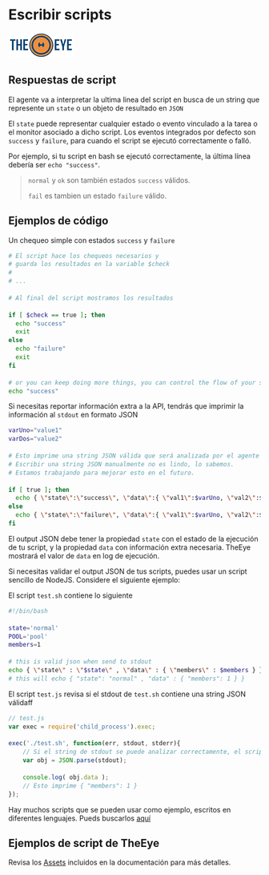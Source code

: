 # Escribir scripts

[![theeye.io](../../images/logo-theeye-theOeye-logo2.png)](https://theeye.io/en/index.html)

## Respuestas de script 

El agente va a interpretar la ultima linea del script en busca de un string que represente un `state` o un objeto de resultado en `JSON`

El `state` puede representar cualquier estado o evento vinculado a la tarea o el monitor asociado a dicho script. Los eventos integrados por defecto son `success` y `failure`, para cuando el script se ejecutó correctamente o falló.

Por ejemplo, si tu script en bash se ejecutó correctamente, la última línea debería ser `echo "success"`.

> `normal` y `ok` son también estados `success` válidos.
>
> `fail` es tambien un estado `failure` válido.

## Ejemplos de código

Un chequeo simple con estados `success` y `failure`

```bash
# El script hace los chequeos necesarios y
# guarda los resultados en la variable $check
# 
# ...

# Al final del script mostramos los resultados

if [ $check == true ]; then
  echo "success"
  exit
else
  echo "failure"
  exit
fi

# or you can keep doing more things, you can control the flow of your script and end it when anytime
echo "success"
```

Si necesitas reportar información extra a la API, tendrás que imprimir la información al `stdout` en formato JSON

```bash
varUno="value1"
varDos="value2"

# Esto imprime una string JSON válida que será analizada por el agente TheEye.
# Escribir una string JSON manualmente no es lindo, lo sabemos. 
# Estamos trabajando para mejorar esto en el futuro. 

if [ true ]; then
  echo { \"state\":\"success\", \"data\":{ \"val1\":$varUno, \"val2\":$varDos } }
else
  echo { \"state\":\"failure\", \"data\":{ \"val1\":$varUno, \"val2\":$varDos } }
fi
```

El output JSON debe tener la propiedad `state` con el estado de la ejecución de tu script, y la propiedad `data` con información extra necesaria. TheEye mostrará el valor de `data` en log de ejecución.

Si necesitas validar el output JSON de tus scripts, puedes usar un script sencillo de NodeJS. Considere el siguiente ejemplo:

El script `test.sh` contiene lo siguiente

```bash
#!/bin/bash

state='normal'
POOL='pool'
members=1

# this is valid json when send to stdout
echo { \"state\" : \"$state\" , \"data\" : { \"members\" : $members } }
# this will echo { "state": "normal" , "data" : { "members": 1 } }
```

El script `test.js` revisa si el stdout de `test.sh` contiene una string JSON válidaff

```javascript
// test.js
var exec = require('child_process').exec;

exec('./test.sh', function(err, stdout, stderr){
    // Si el string de stdout se puede analizar correctamente, el script imprime el contenido de data
    var obj = JSON.parse(stdout);

    console.log( obj.data );
    // Esto imprime { "members": 1 }
});
```

Hay muchos scripts que se pueden usar como ejemplo, escritos en diferentes lenguajes. Pueds buscarlos [aquí](https://gist.github.com/theeye-io)

## Ejemplos de script de TheEye

Revisa los [Assets](/assets/scripts/) incluidos en la documentación para más detalles.
